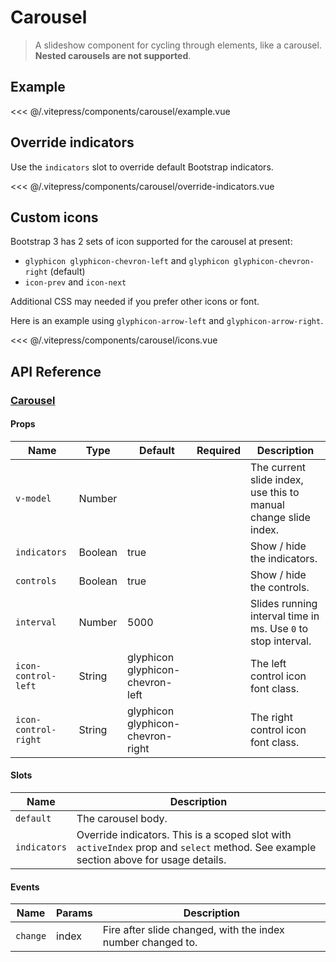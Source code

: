 # Carousel

> A slideshow component for cycling through elements, like a carousel. **Nested carousels are not supported**.

## Example

<carousel-example/>

<<< @/.vitepress/components/carousel/example.vue

## Override indicators

Use the `indicators` slot to override default Bootstrap indicators.

<carousel-override-indicators/>

<<< @/.vitepress/components/carousel/override-indicators.vue

## Custom icons

Bootstrap 3 has 2 sets of icon supported for the carousel at present:

* `glyphicon glyphicon-chevron-left` and `glyphicon glyphicon-chevron-right` (default)
* `icon-prev` and `icon-next`

Additional CSS may needed if you prefer other icons or font.

Here is an example using `glyphicon-arrow-left` and `glyphicon-arrow-right`.

<carousel-icons/>

<<< @/.vitepress/components/carousel/icons.vue

## API Reference

### [Carousel](https://github.com/uiv-lib/uiv/blob/1.x/src/components/carousel/Carousel.vue)

#### Props

Name                 | Type       | Default                           | Required | Description
----------------     | ---------- | --------------------------------- | -------- | -----------------------
`v-model`            | Number     |                                   |          | The current slide index, use this to manual change slide index.
`indicators`         | Boolean    | true                              |          | Show / hide the indicators.
`controls`           | Boolean    | true                              |          | Show / hide the controls.
`interval`           | Number     | 5000                              |          | Slides running interval time in ms. Use `0` to stop interval.
`icon-control-left`  | String     | glyphicon glyphicon-chevron-left  |          | The left control icon font class.
`icon-control-right` | String     | glyphicon glyphicon-chevron-right |          | The right control icon font class.

#### Slots

Name         | Description
---------    | -----------------------
`default`    | The carousel body.
`indicators` | Override indicators. This is a scoped slot with `activeIndex` prop and `select` method. See example section above for usage details.

#### Events

Name        | Params | Description
----------- | ------ | ---------------
`change`    | index  | Fire after slide changed, with the index number changed to.
